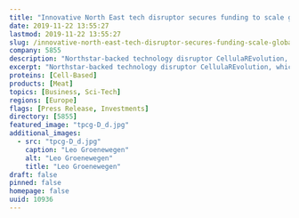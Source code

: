 ```yaml
---
title: "Innovative North East tech disruptor secures funding to scale globally"
date: 2019-11-22 13:55:27
lastmod: 2019-11-22 13:55:27
slug: /innovative-north-east-tech-disruptor-secures-funding-scale-globally
company: 5855
description: "Northstar-backed technology disruptor CellulaREvolution, which aims to revolutionise the way cells are grown at industrial scale, has secured £380,000 in funding to grow the company - a spin out from Newcastle University. CellulaREvolution has identified a significant opportunity in how to make the culturing of cells more efficient and affordable, which will benefit medical and pharmaceutical industries, and also the fast-increasing interest in cultured meat."
excerpt: "Northstar-backed technology disruptor CellulaREvolution, which aims to revolutionise the way cells are grown at industrial scale, has secured £380,000 in funding to grow the company - a spin out from Newcastle University. CellulaREvolution has identified a significant opportunity in how to make the culturing of cells more efficient and affordable, which will benefit medical and pharmaceutical industries, and also the fast-increasing interest in cultured meat."
proteins: [Cell-Based]
products: [Meat]
topics: [Business, Sci-Tech]
regions: [Europe]
flags: [Press Release, Investments]
directory: [5855]
featured_image: "tpcg-D_d.jpg"
additional_images:
  - src: "tpcg-D_d.jpg"
    caption: "Leo Groenewegen"
    alt: "Leo Groenewegen"
    title: "Leo Groenewegen"
draft: false
pinned: false
homepage: false
uuid: 10936
---
```


